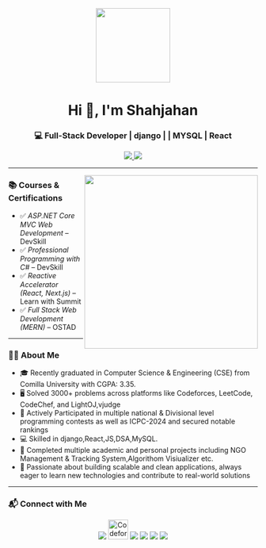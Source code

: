 <div align="center">
  <img height="150" src="https://media.giphy.com/media/M9gbBd9nbDrOTu1Mqx/giphy.gif" />
</div>

<h1 align="center">Hi 👋, I'm Shahjahan</h1>
<h3 align="center">💻 Full-Stack Developer | django | | MYSQL | React </h3>


<p align="center">
  <a href="https://www.linkedin.com/in/shah-jahan-9bb080249/" target="_blank">
    <img src="https://img.shields.io/badge/LinkedIn-0077B5?logo=linkedin&logoColor=white&style=for-the-badge" />
  </a>

  <a href="mailto:shahjahan154196@gmail.com">
    <img src="https://img.shields.io/badge/Email-shahjahan154196@gmail.com-red?style=for-the-badge&logo=gmail&logoColor=white" />
  </a>
</p>

---

<img align="right" src="https://cdn.dribbble.com/users/1708955/screenshots/4168871/programmer.gif" width="350"/>


### 📚 Courses & Certifications

- ✅ *ASP.NET Core MVC Web Development* – DevSkill
- ✅ *Professional Programming with C#* – DevSkill
- ✅ *Reactive Accelerator (React, Next.js)* – Learn with Summit
- ✅ *Full Stack Web Development (MERN)* – OSTAD

---


### 👨‍🎓 About Me
- 🎓 Recently graduated in Computer Science & Engineering (CSE) from Comilla University with CGPA: 3.35.
- 🖥️ Solved 3000+ problems across platforms like Codeforces, LeetCode, CodeChef, and LightOJ,vjudge
- 🏅 Actively Participated in multiple national & Divisional level programming contests as well as ICPC-2024 and secured notable rankings
- 💻 Skilled in django,React,JS,DSA,MySQL.
- 📌 Completed multiple academic and personal projects including NGO Management & Tracking System,Algorithom Visiualizer etc.   
- 🚀 Passionate about building scalable and clean applications, always eager to learn new technologies and contribute to real-world solutions
---



### 📬 Connect with Me

<p align="center">
  <a href="https://www.linkedin.com/in/shah-jahan-9bb080249/" target="_blank"><img src="https://img.icons8.com/color/48/000000/linkedin.png"/></a>
 <a href="https://codeforces.com/profile/Bertho_codeer" target="_blank">
  <img src="https://raw.githubusercontent.com/simple-icons/simple-icons/develop/icons/codeforces.svg" width="40" height="40" alt="Codeforces"/></a>
  <a href="https://x.com/shahjahan2k16" target="_blank"><img src="https://img.icons8.com/color/48/000000/twitter.png"/></a>
  <a href="https://leetcode.com/u/Bertho_codeer/" target="_blank"><img src="https://img.icons8.com/external-tal-revivo-color-tal-revivo/24/external-level-up-your-coding-skills-and-quickly-land-a-job-logo-color-tal-revivo.png"/></a>
  <a href="https://www.facebook.com/shahjahan2k16/" target="_blank"> <img src="https://img.icons8.com/color/48/000000/facebook-new.png"/></a>
  <a href="https://medium.com/@shahjahan154196" target="_blank"><img src="https://img.icons8.com/ios-filled/50/000000/medium-logo.png"/></a>
  
</p>
  




